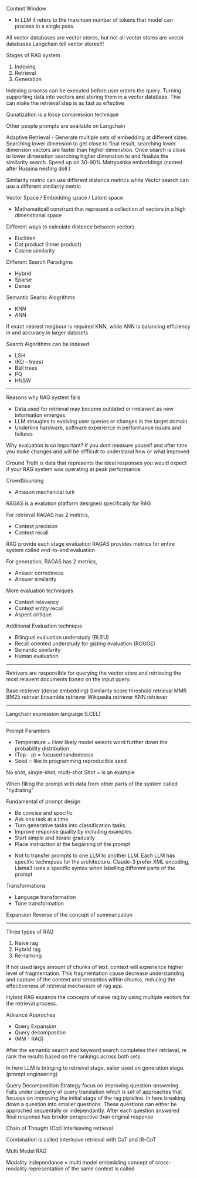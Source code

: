 Context Window
- In LLM it refers to the maximum number of tokens that model can process in a single pass.


All vector databases are vector stores, but not all vector stores are vector databases
Langchain tell vector stores!!!


Stages of RAG system
1. Indexing
2. Retrieval
3. Generation

Indexing process can be executed before user enters the query. Turning supporting data into vectors and storing them in a vector database. This can make the retrieval step is as fast as effective 

Qunatization is a lossy compression technique

Other people prompts are available on Langchain

Adaptive Retrieval - Generate multiple sets of embedding at different sizes. 
Searching lower dimension to get close to final result, searching lower dimension vectors are faster than higher dimenstion.
Once search is close to lower dimenstion searching higher dimenstion to and finalize the similarity search. 
Speed up on 30-90%
Matryoshka embeddings (named after Russina nesting doll )

Similarity metric can use different distance metrics while 
Vector search can use a different similarity metric


Vector Space / Embedding space / Latent space 
- Mathematicall construct that represent a collection of vectors in a high dimenstional space

Different ways to calculate distance between vectors
- Eucliden 
- Dot product (Inner product)
- Cosine similarity


Different Search Paradigms 
- Hybrid
- Sparse
- Dense 



Semantic Searhc Alogrithms
- KNN
- ANN

If exact nearest neigbour is required KNN, while ANN is balancing efficiency in and accuracy in larger datasets


Search Algorithms can be indexed 
- LSH
- (KD - trees)
- Ball trees
- PQ
- HNSW 

-------------------------------------------------------------------------------------

Reasons why RAG system fails

- Data used for retrieval may become outdated or irrelavent as new information emerges.
- LLM struugles to evolving user queries or changes in the target domain
- Underline hardware, software experience in performance issues and failures


Why evaluation is so important?
If you dont measure youself and after time you make changes and will be difficult to understand how or what improved


Ground Truth 
is data that represents the ideal responses you would expect if your RAG system was operating at peak performance.


CrowdSourcing 
- Amazon mechanical turk


RAGAS is a evalution platform designed specifically for RAG 

For retrieval RAGAS has 2 metrics, 
  - Context precision
  - Context recall
  
RAG provide each stage evaluation
RAGAS provides metrics for entire system called end-to-end evaluation

For generation, RAGAS has 2 metrics,
  - Answer correctness
  - Answer similarity


More evaluation techniques
  - Context relevancy
  - Context entity recall
  - Aspect critique


Additional Evaluation technique 
- Bilingual evaluation understudy (BLEU)
- Recall oriented understudy for gisting evaluation (ROUGE)
- Semantic similarity 
- Human evaluation


-------------------------------------------------------------------------------

Retrivers 
  are responsible for querying the vector store and retrieving the most relavent documents based on the input query.


Base retriever (dense embedding)
Similarity score threshold retrieval 
MMR 
BM25 retriver
Ensemble retriever
Wikipedia retriever 
KNN retriever


------------------------------------------------------------------------------------

Langchain expression language (LCEL)


-------------------------------------------------------------------------------------

Prompt Paramters
- Temperature = How likely model selects word further down the probability distribution
- (Top - p)   = focused randomness
- Seed        = like in programming reproducible seed 


No shot, single-shot, multi-shot
Shot = is an example

When filling the prompt with data from other parts of the system called "hydrating"


Fundamental of prompt design
- Be concise and specific
- Ask one task at a time.
- Turn generative tasks into classification tasks.
- Improve response quality by including examples.
- Start simple and iterate gradually
- Place instruction at the begaining of the prompt 


* Not to transfer prompts to one LLM to another LLM. Each LLM has specific technqiues for the architecture. 
Claude-3 prefer XML encoding, Llama3 uses a specific syntax when labelling different parts of the prompt


Transformations 
- Language transformation
- Tone transformation 

Expansion
Reverse of the concept of summarization 

----------------------------------------------------------------------------

Three types of RAG
1. Naive rag
2. Hybrid rag
3. Re-ranking 

If not used large amount of chunks of text, context will experience higher level of fragmentation. This fragmentation cause decrease understanding and capture of the context and semantics within chunks, reducing the effectiveness of retrieval mechanism of rag app.

Hybrid RAG expands the concepts of naive rag by using multiple vectors for the retrieval process. 


Advance Approches
  - Query Expansion
  - Query decompositon
  - (MM - RAG)

After the semantic search and keyword search completes their retrieval, re rank the results based on the rankings across both sets.

In here LLM is bringing to retrieval stage, ealier used on generation stage.(prompt engineering)

Query Decomposition
Strategy focus on improving question-answering. Falls under category of query translation which is set of approaches that focuses on improving the initial stage of the rag pipleline. In here breaking down a question into smaller questions. These questions can either be approched sequentally or independantly. After each question answered final response has broder perspective than original response


Chain of Thought (Cot)
Interleaving retrieval

Combination is called Interleave retrieval with CoT and IR-CoT


Multi Model RAG

Modality independance = multi model embedding concept of cross-modality representation of the same context is called

